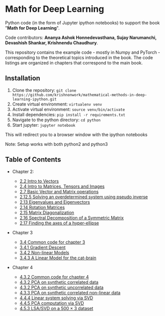 # Math for Deep Learning

Python code (in the form of Jupyter ipython notebooks) to support the book "**Math for Deep Learning**".

Code contributors: **Ananya Ashok Honnedevasthana, Sujay Narumanchi, Devashish Shankar, Krishnendu Chaudhury**.

This repository contains the example code - mostly in Numpy and PyTorch - corresponding to
the theoretical topics introduced in the book. The code listings are organized in chapters
that correspond to the main book.

## Installation
1. Clone the repository: `git clone https://github.com/krishnonwork/mathematical-methods-in-deep-learning-ipython.git`
2. Create virtual environment: `virtualenv venv`
3. Activate virtual environment: `source venv/bin/activate` 
4. Install dependencies: `pip install -r requirements.txt`
5. Navigate to the python directory: `cd python`
6. Start jupyter: `jupyter notebook`

This will redirect you to a browser window with the ipython notebooks 

Note: Setup works with both python2 and python3

## Table of Contents

* Chapter 2:
  * [2.2 Intro to Vectors](https://nbviewer.jupyter.org/github/krishnonwork/mathematical-methods-in-deep-learning-ipython/blob/master/python/ch2/2.2-vector-numpy-pytorch-intro.ipynb)
  * [2.4 Intro to Matrices, Tensors and Images](https://nbviewer.jupyter.org/github/krishnonwork/mathematical-methods-in-deep-learning-ipython/blob/master/python/ch2/2.4-matrix-numpy-pytorch-intro.ipynb)
  * [2.7 Basic Vector and Matrix operations](https://nbviewer.jupyter.org/github/krishnonwork/mathematical-methods-in-deep-learning-ipython/blob/master/python/ch2/2.7-transpose-dot-matmul-numpy-pytorch.ipynb)
  * [2.12.5 Solving an overdetermined system using pseudo inverse](https://nbviewer.jupyter.org/github/krishnonwork/mathematical-methods-in-deep-learning-ipython/blob/master/python/ch2/2.12.5-overdet-numpy.ipynb)
  * [2.13 Eigenvalues and Eigenvectors](https://nbviewer.jupyter.org/github/krishnonwork/mathematical-methods-in-deep-learning-ipython/blob/master/python/ch2/2.13-eig-numpy.ipynb)
  * [2.14 Rotation Matrices](https://nbviewer.jupyter.org/github/krishnonwork/mathematical-methods-in-deep-learning-ipython/blob/master/python/ch2/2.14-rotation-numpy.ipynb)
  * [2.15 Matrix Diagonalization](https://nbviewer.jupyter.org/github/krishnonwork/mathematical-methods-in-deep-learning-ipython/blob/master/python/ch2/2.15-mat-diagonalization-numpy.ipynb)
  * [2.16 Spectral Decomposition of a Symmetric Matrix](https://nbviewer.jupyter.org/github/krishnonwork/mathematical-methods-in-deep-learning-ipython/blob/master/python/ch2/2.16-spectral-decomp-numpy.ipynb)
  * [2.17 Finding the axes of a hyper-ellipse](https://nbviewer.jupyter.org/github/krishnonwork/mathematical-methods-in-deep-learning-ipython/blob/master/python/ch2/2.17-hyper-ellipse-numpy.ipynb)
  
  
* Chapter 3
  * [3.4 Common code for chapter 3](https://nbviewer.jupyter.org/github/krishnonwork/mathematical-methods-in-deep-learning-ipython/blob/master/python/ch3/3.4-common.ipynb)
  * [3.4.1 Gradient Descent](https://nbviewer.jupyter.org/github/krishnonwork/mathematical-methods-in-deep-learning-ipython/blob/master/python/ch3/3.4.1-gradients-numpy-pytorch.ipynb)
  * [3.4.2 Non-linear Models](https://nbviewer.jupyter.org/github/krishnonwork/mathematical-methods-in-deep-learning-ipython/blob/master/python/ch3/3.4.2-gradients-nonlinear-numpy-pytorch.ipynb)
  * [3.4.3 A Linear Model for the cat-brain](https://nbviewer.jupyter.org/github/krishnonwork/mathematical-methods-in-deep-learning-ipython/blob/master/python/ch3/3.4.3-gradients-catbrain-numpy-pytorch.ipynb)
  
* Chapter 4
  * [4.3.2 Common code for chapter 4](https://nbviewer.jupyter.org/github/krishnonwork/mathematical-methods-in-deep-learning-ipython/blob/master/python/ch4/4.3.2-common.ipynb)
  * [4.3.2 PCA on synthetic correlated data](https://nbviewer.jupyter.org/github/krishnonwork/mathematical-methods-in-deep-learning-ipython/blob/master/python/ch4/4.3.2-pca-numpy.ipynb)
  * [4.3.2 PCA on synthetic uncorrelated data](https://nbviewer.jupyter.org/github/krishnonwork/mathematical-methods-in-deep-learning-ipython/blob/master/python/ch4/4.3.2-pca-uncorrelated-numpy.ipynb)
  * [4.3.3 PCA on synthetic correlated non-linear data](https://nbviewer.jupyter.org/github/krishnonwork/mathematical-methods-in-deep-learning-ipython/blob/master/python/ch4/4.3.3-pca-nonlinear-numpy.ipynb)
  * [4.4.4 Linear system solving via SVD](https://nbviewer.jupyter.org/github/krishnonwork/mathematical-methods-in-deep-learning-ipython/blob/master/python/ch4/4.4.4-svd-linear-system-numpy.ipynb)
  * [4.4.5 PCA computation via SVD](https://nbviewer.jupyter.org/github/krishnonwork/mathematical-methods-in-deep-learning-ipython/blob/master/python/ch4/4.4.5-svd-pca-numpy.ipynb)
  * [4.5.3 LSA/SVD on a 500 × 3 dataset](https://nbviewer.jupyter.org/github/krishnonwork/mathematical-methods-in-deep-learning-ipython/blob/master/python/ch4/4.5.3-svd-lsa-numpy.ipynb)
  
